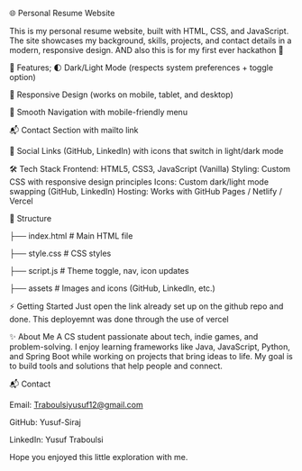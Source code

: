 🌐 Personal Resume Website

This is my personal resume website, built with HTML, CSS, and JavaScript.
The site showcases my background, skills, projects, and contact details in a modern, responsive design. AND also this is for my first ever hackathon 🥳

🚀 Features;
🌓 Dark/Light Mode (respects system preferences + toggle option)

📱 Responsive Design (works on mobile, tablet, and desktop)

🧭 Smooth Navigation with mobile-friendly menu

📬 Contact Section with mailto link

🔗 Social Links (GitHub, LinkedIn) with icons that switch in light/dark mode

🛠️ Tech Stack
Frontend: HTML5, CSS3, JavaScript (Vanilla)
Styling: Custom CSS with responsive design principles
Icons: Custom dark/light mode swapping (GitHub, LinkedIn)
Hosting: Works with GitHub Pages / Netlify / Vercel

📂 Structure

├── index.html      # Main HTML file

├── style.css       # CSS styles

├── script.js       # Theme toggle, nav, icon updates

├── assets         # Images and icons (GitHub, LinkedIn, etc.)

⚡ Getting Started
Just open the link already set up on the github repo and done. This deployemnt was done through the use of vercel 

✨ About Me
A CS student passionate about tech, indie games, and problem-solving. I enjoy learning frameworks like Java, JavaScript, Python, and Spring Boot while working on projects that bring ideas to life. My goal is to build tools and solutions that help people and connect.

📬 Contact

Email: Traboulsiyusuf12@gmail.com

GitHub: Yusuf-Siraj

LinkedIn: Yusuf Traboulsi

Hope you enjoyed this little exploration with me. 
